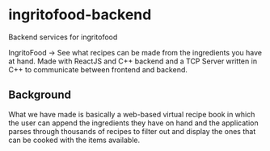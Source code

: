 # ingritofood-backend
Backend services for ingritofood 

IngritoFood -> See what recipes can be made from the ingredients you have at hand. Made with ReactJS and C++ backend and a
TCP Server written in C++ to communicate between frontend and backend.

Background
------
What we have made is basically a web-based virtual recipe book in which the user can
append the ingredients they have on hand and the application parses through
thousands of recipes to filter out and display the ones that can be cooked with the
items available.
